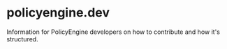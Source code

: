 # policyengine.dev
Information for PolicyEngine developers on how to contribute and how it's structured.
